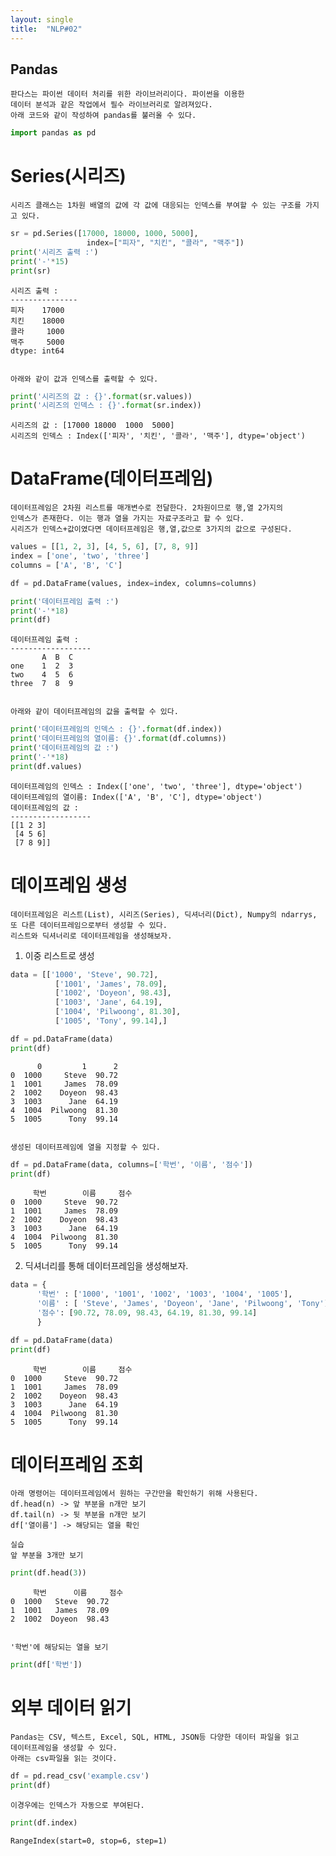 ```yaml
---
layout: single
title:  "NLP#02"
---
```


## Pandas
    판다스는 파이썬 데이터 처리를 위한 라이브러리이다. 파이썬을 이용한
    데이터 분석과 같은 작업에서 필수 라이브러리로 알려져있다.
    아래 코드와 같이 작성하여 pandas를 불러올 수 있다.


```python
import pandas as pd
```

# Series(시리즈)
    시리즈 클래스는 1차원 배열의 값에 각 값에 대응되는 인덱스를 부여할 수 있는 구조를 가지고 있다.


```python
sr = pd.Series([17000, 18000, 1000, 5000],
                 index=["피자", "치킨", "콜라", "맥주"])
print('시리즈 출력 :')
print('-'*15)
print(sr)
```

    시리즈 출력 :
    ---------------
    피자    17000
    치킨    18000
    콜라     1000
    맥주     5000
    dtype: int64
    

    아래와 같이 값과 인덱스를 출력할 수 있다.


```python
print('시리즈의 값 : {}'.format(sr.values))
print('시리즈의 인덱스 : {}'.format(sr.index))
```

    시리즈의 값 : [17000 18000  1000  5000]
    시리즈의 인덱스 : Index(['피자', '치킨', '콜라', '맥주'], dtype='object')
    

# DataFrame(데이터프레임)
    데이터프레임은 2차원 리스트를 매개변수로 전달한다. 2차원이므로 행,열 2가지의
    인덱스가 존재한다. 이는 행과 열을 가지는 자료구조라고 할 수 있다.
    시리즈가 인덱스+값이였다면 데이터프레임은 행,열,값으로 3가지의 값으로 구성된다.


```python
values = [[1, 2, 3], [4, 5, 6], [7, 8, 9]]
index = ['one', 'two', 'three']
columns = ['A', 'B', 'C']

df = pd.DataFrame(values, index=index, columns=columns)

print('데이터프레임 출력 :')
print('-'*18)
print(df)
```

    데이터프레임 출력 :
    ------------------
           A  B  C
    one    1  2  3
    two    4  5  6
    three  7  8  9
    

    아래와 같이 데이터프레임의 값을 출력할 수 있다.


```python
print('데이터프레임의 인덱스 : {}'.format(df.index))
print('데이터프레임의 열이름: {}'.format(df.columns))
print('데이터프레임의 값 :')
print('-'*18)
print(df.values)
```

    데이터프레임의 인덱스 : Index(['one', 'two', 'three'], dtype='object')
    데이터프레임의 열이름: Index(['A', 'B', 'C'], dtype='object')
    데이터프레임의 값 :
    ------------------
    [[1 2 3]
     [4 5 6]
     [7 8 9]]
    

# 데이프레임 생성
    데이터프레임은 리스트(List), 시리즈(Series), 딕셔너리(Dict), Numpy의 ndarrys,
    또 다른 데이터프레임으로부터 생성할 수 있다.
    리스트와 딕셔너리로 데이터프레임을 생성해보자.

1. 이중 리스트로 생성


```python
data = [['1000', 'Steve', 90.72],
          ['1001', 'James', 78.09],
          ['1002', 'Doyeon', 98.43],
          ['1003', 'Jane', 64.19],
          ['1004', 'Pilwoong', 81.30],
          ['1005', 'Tony', 99.14],]

df = pd.DataFrame(data)
print(df)
```

          0         1      2
    0  1000     Steve  90.72
    1  1001     James  78.09
    2  1002    Doyeon  98.43
    3  1003      Jane  64.19
    4  1004  Pilwoong  81.30
    5  1005      Tony  99.14
    

    생성된 데이터프레임에 열을 지정할 수 있다.


```python
df = pd.DataFrame(data, columns=['학번', '이름', '점수'])
print(df)
```

         학번        이름     점수
    0  1000     Steve  90.72
    1  1001     James  78.09
    2  1002    Doyeon  98.43
    3  1003      Jane  64.19
    4  1004  Pilwoong  81.30
    5  1005      Tony  99.14
    

2. 딕셔너리를 통해 데이터프레임을 생성해보자.


```python
data = {
      '학번' : ['1000', '1001', '1002', '1003', '1004', '1005'],
      '이름' : [ 'Steve', 'James', 'Doyeon', 'Jane', 'Pilwoong', 'Tony'],
      '점수': [90.72, 78.09, 98.43, 64.19, 81.30, 99.14]
      }

df = pd.DataFrame(data)
print(df)
```

         학번        이름     점수
    0  1000     Steve  90.72
    1  1001     James  78.09
    2  1002    Doyeon  98.43
    3  1003      Jane  64.19
    4  1004  Pilwoong  81.30
    5  1005      Tony  99.14
    

# 데이터프레임 조회
    아래 명령어는 데이터프레임에서 원하는 구간만을 확인하기 위해 사용된다.
    df.head(n) -> 앞 부분을 n개만 보기
    df.tail(n) -> 뒷 부분을 n개만 보기
    df['열이름'] -> 해당되는 열을 확인

    실습
    앞 부분을 3개만 보기


```python
print(df.head(3))
```

         학번      이름     점수
    0  1000   Steve  90.72
    1  1001   James  78.09
    2  1002  Doyeon  98.43
    

    '학번'에 해당되는 열을 보기


```python
print(df['학번'])
```

# 외부 데이터 읽기
    Pandas는 CSV, 텍스트, Excel, SQL, HTML, JSON등 다양한 데이터 파일을 읽고
    데이터프레임을 생성할 수 있다.
    아래는 csv파일을 읽는 것이다.


```python
df = pd.read_csv('example.csv')
print(df)
```

    이경우에는 인덱스가 자동으로 부여된다.


```python
print(df.index)
```

    RangeIndex(start=0, stop=6, step=1)
    
